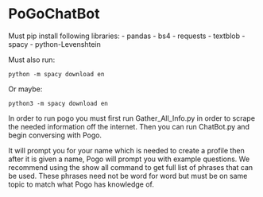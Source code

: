 # PoGoChatBot

Must pip install following libraries:
    - pandas
    - bs4
    - requests
    - textblob
    - spacy
    - python-Levenshtein

Must also run:

    python -m spacy download en
Or maybe:

    python3 -m spacy download en

In order to run pogo you must first run Gather_All_Info.py in order to scrape the needed information off the internet.
Then you can run ChatBot.py and begin conversing with Pogo.

It will prompt you for your name which is needed to create a profile then after it is given a name, Pogo will prompt you with example questions.
We recommend using the show all command to get full list of phrases that can be used.
These phrases need not be word for word but must be on same topic to match what Pogo has knowledge of.
